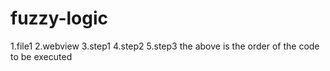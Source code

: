 # fuzzy-logic
1.file1
2.webview
3.step1
4.step2
5.step3
the above is the order of the code to be executed
